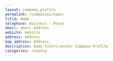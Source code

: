 ```yaml
---
layout: company_profile
permalink: /companies/name/
title: Name
telephone: Business - Phone
email: email address
website: Website
address: Address
map_address: Address
description: Name TutorCruncher Company Profile
categories: company
---
```


